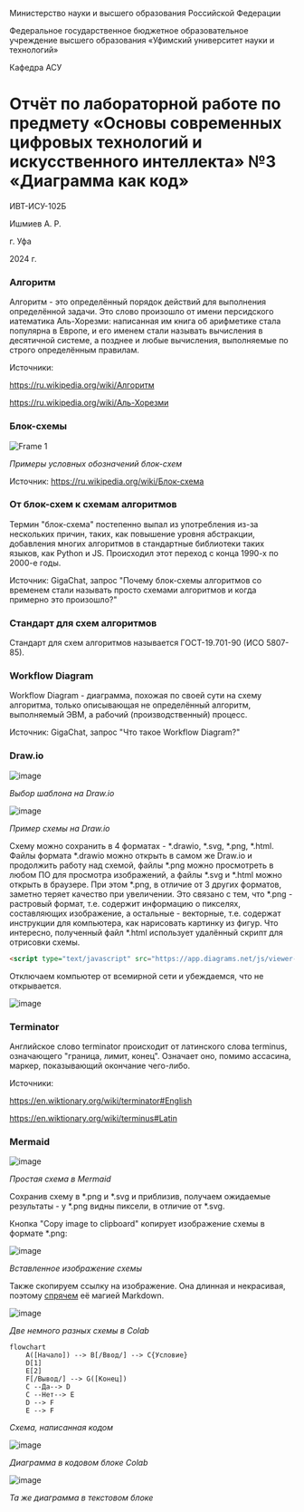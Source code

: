 Министерство науки и высшего образования Российской Федерации

Федеральное государственное бюджетное образовательное учреждение высшего образования «Уфимский университет науки и технологий»

Кафедра АСУ

# Отчёт по лабораторной работе по предмету «Основы современных цифровых технологий и искусственного интеллекта» №3 «Диаграмма как код»

ИВТ-ИСУ-102Б

Ишмиев А. Р.

г. Уфа

2024 г.

### Алгоритм

Алгоритм - это определённый порядок действий для выполнения определённой задачи. Это слово произошло от имени персидского иатематика Аль-Хорезми: написанная им книга об арифметике стала популярна в Европе, и его именем стали называть вычисления
в десятичной системе, а позднее и любые вычисления, выполняемые по строго определённым правилам.

Источники:

https://ru.wikipedia.org/wiki/Алгоритм

https://ru.wikipedia.org/wiki/Аль-Хорезми

### Блок-схемы

![Frame 1](https://github.com/user-attachments/assets/79511834-82b5-4c23-8fb6-a11b2fd15d53)

*Примеры условных обозначений блок-схем*

Источник: https://ru.wikipedia.org/wiki/Блок-схема

### От блок-схем к схемам алгоритмов

Термин "блок-схема" постепенно выпал из употребления из-за нескольких причин, таких, как повышение уровня абстракции,
добавления многих алгоритмов в стандартные библиотеки таких языков, как Python и JS. Происходил этот переход с конца 1990-х по 2000-е годы.

Источник: GigaChat, запрос "Почему блок-схемы алгоритмов со временем стали называть просто схемами алгоритмов и когда примерно это произошло?"

### Стандарт для схем алгоритмов

Стандарт для схем алгоритмов называется ГОСТ-19.701-90 (ИСО 5807-85).

### Workflow Diagram

Workflow Diagram - диаграмма, похожая по своей сути на схему алгоритма, только описывающая не определённый алгоритм, выполняемый ЭВМ,
а рабочий (производственный) процесс.

Источник: GigaChat, запрос "Что такое Workflow Diagram?"

### Draw.io

![image](https://github.com/user-attachments/assets/86f63d5d-5158-4a50-97ae-58cabcf5cc58)

*Выбор шаблона на Draw.io*

![image](https://github.com/user-attachments/assets/3e38de6b-fb57-4056-8e19-baae4e69b52e)

*Пример схемы на Draw.io*

Схему можно сохранить в 4 форматах - *.drawio, *.svg, *.png, *.html.
Файлы формата *.drawio можно открыть в самом же Draw.io и продолжить работу над схемой, файлы *.png можно просмотреть
в любом ПО для просмотра изображений, а файлы *.svg и *.html можно открыть в браузере.
При этом *.png, в отличие от 3 других форматов, заметно теряет качество при увеличении.
Это связано с тем, что *.png - растровый формат, т.е. содержит информацию о пикселях, составляющих изображение,
а остальные - векторные, т.е. содержат инструкции для компьютера, как нарисовать картинку из фигур.
Что интересно, полученный файл *.html использует удалённый скрипт для отрисовки схемы.

```html
<script type="text/javascript" src="https://app.diagrams.net/js/viewer-static.min.js"></script>
```

Отключаем компьютер от всемирной сети и убеждаемся, что не открывается.

![image](https://github.com/user-attachments/assets/cc705c17-de1a-4668-af41-09b679d41a70)

### Terminator

Английское слово terminator происходит от латинского слова terminus, означающего "граница, лимит, конец".
Означает оно, помимо ассасина, маркер, показывающий окончание чего-либо.

Источники:

https://en.wiktionary.org/wiki/terminator#English

https://en.wiktionary.org/wiki/terminus#Latin

### Mermaid

![image](https://github.com/user-attachments/assets/1ade3ca5-58d6-4f17-a669-c6647732b382)

*Простая схема в Mermaid*

Сохранив схему в *.png и *.svg и приблизив, получаем ожидаемые результаты - у *.png видны пиксели, в отличие от *.svg.

Кнопка "Copy image to clipboard" копирует изображение схемы в формате *.png:

![image](https://github.com/user-attachments/assets/7dba5ac9-b0e2-42fc-85a7-f64682e62211)

*Вставленное изображение схемы*

Также скопируем ссылку на изображение. Она длинная и некрасивая, поэтому [спрячем](https://mermaid.ink/img/pako:eNotTTsOwjAMvUrkiUrtBTog8bkBY9MhatKP1DQoJEKo6sIAd0BiZu1AJ6BncG-Ei_DwZL-fW8iMVBBDXptjVgrreMNoVosE79hPV-zxhWMasChasnWCj-mMYzQDwycOJPaE7_Snbyh1wxE_OEyXNJirIAStrBaVpCftzHBwpdKKQ0yrVLnwtePAm46swjuzOzUZxM56FYI1vighzkV9oMvvpXBqW4nCCv1nuy9Lg1AI?type=png) её магией Markdown.

![image](https://github.com/user-attachments/assets/8d96c454-0278-4866-b4b7-b0cf2baf950d)

*Две немного разных схемы в Colab*

```mermaid
flowchart
    A([Начало]) --> B[/Ввод/] --> C{Условие}
    D[1]
    E[2]
    F[/Вывод/] --> G([Конец])
    C --Да--> D
    C --Нет--> E
    D --> F
    E --> F
```

*Схема, написанная кодом*

![image](https://github.com/user-attachments/assets/b5b34e8b-cc83-42cf-95d7-260f72925099)

*Диаграмма в кодовом блоке Colab*

![image](https://github.com/user-attachments/assets/605bf569-a360-4173-a3a7-a5443453804f)

*Та же диаграмма в текстовом блоке*



